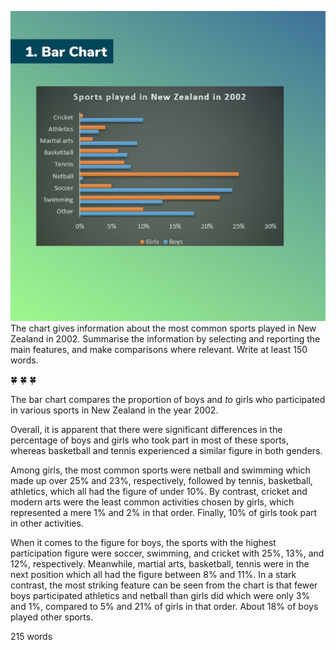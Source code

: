 ![](https://github.com/josdoaitran/LearningEnglishEverything/blob/master/IELTS/Writing/Tasks1/IMG_0022.JPG)
The chart gives information about the most common sports played in New Zealand in 2002. Summarise the information by selecting and reporting the main features, and make comparisons where relevant. Write at least 150 words.

🍀 ️🍀 ️🍀 

The bar chart compares the proportion of boys and *to* girls who participated in various sports in New Zealand in the year 2002.

Overall, it is apparent that there were significant differences in the percentage of boys and girls who took part in most of these sports, whereas basketball and tennis experienced a similar figure in both genders. 

Among girls, the most common sports were netball and swimming which made up over 25% and 23%, respectively, followed by tennis, basketball, athletics, which all had the figure of under 10%. By contrast, cricket and modern arts were the least common activities chosen by girls, which represented a mere 1% and 2% in that order. Finally, 10% of girls took part in other activities. 

When it comes to the figure for boys, the sports with the highest participation figure were soccer, swimming, and cricket with 25%, 13%, and 12%, respectively. Meanwhile, martial arts, basketball, tennis were in the next position which all had the figure between 8% and 11%. In a stark contrast, the most striking feature can be seen from the chart is that fewer boys participated athletics and netball than girls did which were only 3% and 1%, compared to 5% and 21% of girls in that order. About 18% of boys played other sports. 

215 words
